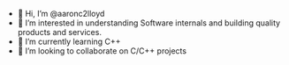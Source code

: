 - 👋 Hi, I’m @aaronc2lloyd
- 👀 I’m interested in understanding Software internals and building quality products and services.
- 🌱 I’m currently learning C++
- 💞️ I’m looking to collaborate on C/C++ projects
